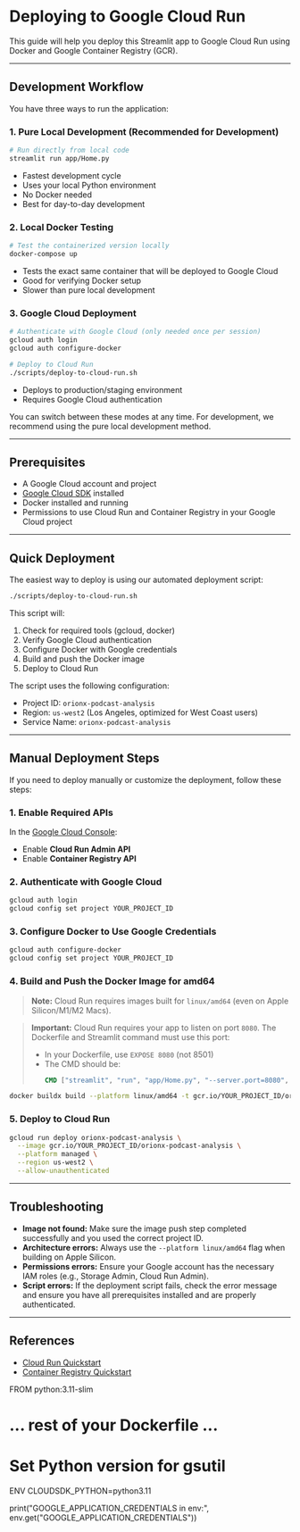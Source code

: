 # Deploying to Google Cloud Run

This guide will help you deploy this Streamlit app to Google Cloud Run using Docker and Google Container Registry (GCR).

---

## Development Workflow

You have three ways to run the application:

### 1. Pure Local Development (Recommended for Development)
```bash
# Run directly from local code
streamlit run app/Home.py
```
- Fastest development cycle
- Uses your local Python environment
- No Docker needed
- Best for day-to-day development

### 2. Local Docker Testing
```bash
# Test the containerized version locally
docker-compose up
```
- Tests the exact same container that will be deployed to Google Cloud
- Good for verifying Docker setup
- Slower than pure local development

### 3. Google Cloud Deployment
```bash
# Authenticate with Google Cloud (only needed once per session)
gcloud auth login
gcloud auth configure-docker

# Deploy to Cloud Run
./scripts/deploy-to-cloud-run.sh
```
- Deploys to production/staging environment
- Requires Google Cloud authentication

You can switch between these modes at any time. For development, we recommend using the pure local development method.

---

## Prerequisites
- A Google Cloud account and project
- [Google Cloud SDK](https://cloud.google.com/sdk/docs/install) installed
- Docker installed and running
- Permissions to use Cloud Run and Container Registry in your Google Cloud project

---

## Quick Deployment

The easiest way to deploy is using our automated deployment script:

```bash
./scripts/deploy-to-cloud-run.sh
```

This script will:
1. Check for required tools (gcloud, docker)
2. Verify Google Cloud authentication
3. Configure Docker with Google credentials
4. Build and push the Docker image
5. Deploy to Cloud Run

The script uses the following configuration:
- Project ID: `orionx-podcast-analysis`
- Region: `us-west2` (Los Angeles, optimized for West Coast users)
- Service Name: `orionx-podcast-analysis`

---

## Manual Deployment Steps

If you need to deploy manually or customize the deployment, follow these steps:

### 1. Enable Required APIs

In the [Google Cloud Console](https://console.cloud.google.com/):
- Enable **Cloud Run Admin API**
- Enable **Container Registry API**

### 2. Authenticate with Google Cloud

```bash
gcloud auth login
gcloud config set project YOUR_PROJECT_ID
```

### 3. Configure Docker to Use Google Credentials

```bash
gcloud auth configure-docker
gcloud config set project YOUR_PROJECT_ID
```

### 4. Build and Push the Docker Image for amd64

> **Note:** Cloud Run requires images built for `linux/amd64` (even on Apple Silicon/M1/M2 Macs).

> **Important:** Cloud Run requires your app to listen on port `8080`. The Dockerfile and Streamlit command must use this port:
>
> - In your Dockerfile, use `EXPOSE 8080` (not 8501)
> - The CMD should be:
>   ```dockerfile
>   CMD ["streamlit", "run", "app/Home.py", "--server.port=8080", "--server.address=0.0.0.0"]
>   ```

```bash
docker buildx build --platform linux/amd64 -t gcr.io/YOUR_PROJECT_ID/orionx-podcast-analysis --push .
```

### 5. Deploy to Cloud Run

```bash
gcloud run deploy orionx-podcast-analysis \
  --image gcr.io/YOUR_PROJECT_ID/orionx-podcast-analysis \
  --platform managed \
  --region us-west2 \
  --allow-unauthenticated
```

---

## Troubleshooting

- **Image not found:** Make sure the image push step completed successfully and you used the correct project ID.
- **Architecture errors:** Always use the `--platform linux/amd64` flag when building on Apple Silicon.
- **Permissions errors:** Ensure your Google account has the necessary IAM roles (e.g., Storage Admin, Cloud Run Admin).
- **Script errors:** If the deployment script fails, check the error message and ensure you have all prerequisites installed and are properly authenticated.

---

## References
- [Cloud Run Quickstart](https://cloud.google.com/run/docs/quickstarts/build-and-deploy)
- [Container Registry Quickstart](https://cloud.google.com/container-registry/docs/quickstart) 

FROM python:3.11-slim

# ... rest of your Dockerfile ...

# Set Python version for gsutil
ENV CLOUDSDK_PYTHON=python3.11 

print("GOOGLE_APPLICATION_CREDENTIALS in env:", env.get("GOOGLE_APPLICATION_CREDENTIALS")) 